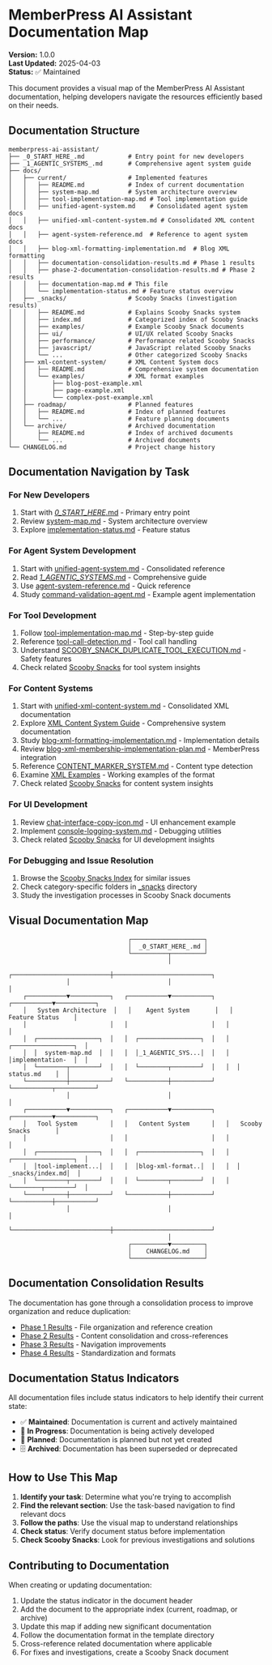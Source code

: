 # MemberPress AI Assistant Documentation Map

**Version:** 1.0.0  
**Last Updated:** 2025-04-03  
**Status:** ✅ Maintained

This document provides a visual map of the MemberPress AI Assistant documentation, helping developers navigate the resources efficiently based on their needs.

## Documentation Structure

```
memberpress-ai-assistant/
├── _0_START_HERE_.md            # Entry point for new developers
├── _1_AGENTIC_SYSTEMS_.md       # Comprehensive agent system guide
├── docs/
│   ├── current/                 # Implemented features
│   │   ├── README.md            # Index of current documentation
│   │   ├── system-map.md        # System architecture overview
│   │   ├── tool-implementation-map.md # Tool implementation guide
│   │   ├── unified-agent-system.md    # Consolidated agent system docs
│   │   ├── unified-xml-content-system.md # Consolidated XML content docs
│   │   ├── agent-system-reference.md  # Reference to agent system docs
│   │   ├── blog-xml-formatting-implementation.md  # Blog XML formatting
│   │   ├── documentation-consolidation-results.md # Phase 1 results
│   │   ├── phase-2-documentation-consolidation-results.md # Phase 2 results
│   │   ├── documentation-map.md # This file
│   │   └── implementation-status.md # Feature status overview
│   ├── _snacks/                 # Scooby Snacks (investigation results)
│   │   ├── README.md            # Explains Scooby Snacks system
│   │   ├── index.md             # Categorized index of Scooby Snacks
│   │   ├── examples/            # Example Scooby Snack documents
│   │   ├── ui/                  # UI/UX related Scooby Snacks
│   │   ├── performance/         # Performance related Scooby Snacks
│   │   ├── javascript/          # JavaScript related Scooby Snacks
│   │   └── ...                  # Other categorized Scooby Snacks
│   ├── xml-content-system/      # XML Content System docs
│   │   ├── README.md            # Comprehensive system documentation
│   │   └── examples/            # XML format examples
│   │       ├── blog-post-example.xml
│   │       ├── page-example.xml
│   │       └── complex-post-example.xml
│   ├── roadmap/                 # Planned features
│   │   ├── README.md            # Index of planned features
│   │   └── ...                  # Feature planning documents
│   └── archive/                 # Archived documentation
│       ├── README.md            # Index of archived documents
│       └── ...                  # Archived documents
└── CHANGELOG.md                 # Project change history
```

## Documentation Navigation by Task

### For New Developers

1. Start with [_0_START_HERE_.md](../../_0_START_HERE_.md) - Primary entry point
2. Review [system-map.md](system-map.md) - System architecture overview
3. Explore [implementation-status.md](implementation-status.md) - Feature status

### For Agent System Development

1. Start with [unified-agent-system.md](unified-agent-system.md) - Consolidated reference
2. Read [_1_AGENTIC_SYSTEMS_.md](../../_1_AGENTIC_SYSTEMS_.md) - Comprehensive guide
3. Use [agent-system-reference.md](agent-system-reference.md) - Quick reference
4. Study [command-validation-agent.md](command-validation-agent.md) - Example agent implementation

### For Tool Development

1. Follow [tool-implementation-map.md](tool-implementation-map.md) - Step-by-step guide
2. Reference [tool-call-detection.md](tool-call-detection.md) - Tool call handling
3. Understand [SCOOBY_SNACK_DUPLICATE_TOOL_EXECUTION.md](SCOOBY_SNACK_DUPLICATE_TOOL_EXECUTION.md) - Safety features
4. Check related [Scooby Snacks](../_snacks/tool-system/) for tool system insights

### For Content Systems

1. Start with [unified-xml-content-system.md](unified-xml-content-system.md) - Consolidated XML documentation
2. Explore [XML Content System Guide](../xml-content-system/README.md) - Comprehensive system documentation
3. Study [blog-xml-formatting-implementation.md](blog-xml-formatting-implementation.md) - Implementation details
4. Review [blog-xml-membership-implementation-plan.md](blog-xml-membership-implementation-plan.md) - MemberPress integration
5. Reference [CONTENT_MARKER_SYSTEM.md](CONTENT_MARKER_SYSTEM.md) - Content type detection
6. Examine [XML Examples](../xml-content-system/examples/) - Working examples of the format
7. Check related [Scooby Snacks](../_snacks/content-system/) for content system insights

### For UI Development

1. Review [chat-interface-copy-icon.md](chat-interface-copy-icon.md) - UI enhancement example
2. Implement [console-logging-system.md](console-logging-system.md) - Debugging utilities
3. Check related [Scooby Snacks](../_snacks/ui/) for UI development insights

### For Debugging and Issue Resolution

1. Browse the [Scooby Snacks Index](../_snacks/index.md) for similar issues
2. Check category-specific folders in [_snacks](../_snacks/) directory
3. Study the investigation processes in Scooby Snack documents

## Visual Documentation Map

```
                                 ┌────────────────────┐
                                 │  _0_START_HERE_.md │
                                 └──────────┬─────────┘
                                            │
                ┌───────────────────────────┼───────────────────────────┐
                │                           │                           │
    ┌───────────▼───────────┐   ┌───────────▼───────────┐   ┌───────────▼───────────┐
    │   System Architecture  │   │    Agent System       │   │     Feature Status    │
    │                       │   │                       │   │                       │
    │  ┌─────────────────┐  │   │  ┌─────────────────┐  │   │  ┌─────────────────┐  │
    │  │  system-map.md  │  │   │  │_1_AGENTIC_SYS...│  │   │  │implementation-  │  │
    │  └────────┬────────┘  │   │  └────────┬────────┘  │   │  │   status.md    │  │
    └───────────┼───────────┘   └───────────┼───────────┘   └───────────┬───────────┘
                │                           │                           │
    ┌───────────▼───────────┐   ┌───────────▼───────────┐   ┌───────────▼───────────┐
    │   Tool System         │   │   Content System      │   │   Scooby Snacks       │
    │                       │   │                       │   │                       │
    │  ┌─────────────────┐  │   │  ┌─────────────────┐  │   │  ┌─────────────────┐  │
    │  │tool-implement...│  │   │  │blog-xml-format..│  │   │  │ _snacks/index.md│  │
    │  └────────┬────────┘  │   │  └────────┬────────┘  │   │  └────────┬────────┘  │
    └───────────┼───────────┘   └───────────┼───────────┘   └───────────┼───────────┘
                │                           │                           │
                └───────────────────────────┼───────────────────────────┘
                                            │
                                 ┌──────────▼─────────┐
                                 │    CHANGELOG.md    │
                                 └────────────────────┘
```

## Documentation Consolidation Results

The documentation has gone through a consolidation process to improve organization and reduce duplication:

- [Phase 1 Results](documentation-consolidation-results.md) - File organization and reference creation
- [Phase 2 Results](phase-2-documentation-consolidation-results.md) - Content consolidation and cross-references
- [Phase 3 Results](phase-3-documentation-consolidation-results.md) - Navigation improvements
- [Phase 4 Results](phase-4-documentation-consolidation-results.md) - Standardization and formats

## Documentation Status Indicators

All documentation files include status indicators to help identify their current state:

- ✅ **Maintained**: Documentation is current and actively maintained
- 🚧 **In Progress**: Documentation is being actively developed
- 🔮 **Planned**: Documentation is planned but not yet created
- 🗄️ **Archived**: Documentation has been superseded or deprecated

## How to Use This Map

1. **Identify your task**: Determine what you're trying to accomplish
2. **Find the relevant section**: Use the task-based navigation to find relevant docs
3. **Follow the paths**: Use the visual map to understand relationships
4. **Check status**: Verify document status before implementation
5. **Check Scooby Snacks**: Look for previous investigations and solutions

## Contributing to Documentation

When creating or updating documentation:

1. Update the status indicator in the document header
2. Add the document to the appropriate index (current, roadmap, or archive)
3. Update this map if adding new significant documentation
4. Follow the documentation format in the template directory
5. Cross-reference related documentation where applicable
6. For fixes and investigations, create a Scooby Snack document